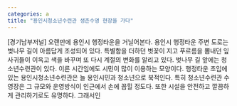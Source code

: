 ```yaml
---
categories: a
title: "용인시청소년수련관 생존수영 현장을 가다"
---
```

[경기남부저널] 오랜만에 용인시 행정타운을 거닐어본다. 용인시 행정타운 주변 도로는 벚나무 길이 아름답게 조성되어 있다. 특별함을 더하던 벗꽃이 지고 푸르름을 뽐내던 잎사귀들이 이윽고 색을 바꾸며 또 다시 계절의 변화를 알리고 있다. 벚나무 길 앞에는 청소년수련관이 있다. 이른 시간임에도 시민이 많이 이용하는 모양이다. 행정타운 초입에 있는 용인시청소년수련관은 늘 용인시민과 청소년으로 북적인다. 특히 청소년수련관 수영장은 그 규모와 운영방식이 인근에서 손에 꼽힐 정도다. 또한 시설을 안전하고 깔끔하게 관리하기로도 유명하다. 그래서인